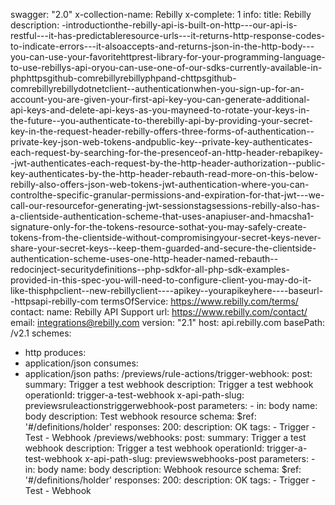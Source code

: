swagger: "2.0"
x-collection-name: Rebilly
x-complete: 1
info:
  title: Rebilly
  description: -introductionthe-rebilly-api-is-built-on-http---our-api-is-restful---it-has-predictableresource-urls---it-returns-http-response-codes-to-indicate-errors---it-alsoaccepts-and-returns-json-in-the-http-body---you-can-use-your-favoritehttprest-library-for-your-programming-language-to-use-rebillys-api-oryou-can-use-one-of-our-sdks-currently-available-in-phphttpsgithub-comrebillyrebillyphpand-chttpsgithub-comrebillyrebillydotnetclient--authenticationwhen-you-sign-up-for-an-account-you-are-given-your-first-api-key-you-can-generate-additional-api-keys-and-delete-api-keys-as-you-mayneed-to-rotate-your-keys-in-the-future--you-authenticate-to-therebilly-api-by-providing-your-secret-key-in-the-request-header-rebilly-offers-three-forms-of-authentication--private-key-json-web-tokens-andpublic-key--private-key-authenticates-each-request-by-searching-for-the-presenceof-an-http-header-rebapikey--jwt-authenticates-each-request-by-the-http-header-authorization--public-key-authenticates-by-the-http-header-rebauth-read-more-on-this-below-rebilly-also-offers-json-web-tokens-jwt-authentication-where-you-can-controlthe-specific-granular-permissions-and-expiration-for-that-jwt---we-call-our-resourcefor-generating-jwt-sessionstagsessions-rebilly-also-has-a-clientside-authentication-scheme-that-uses-anapiuser-and-hmacsha1-signature-only-for-the-tokens-resource-sothat-you-may-safely-create-tokens-from-the-clientside-without-compromisingyour-secret-keys-never-share-your-secret-keys--keep-them-guarded-and-secure-the-clientside-authentication-scheme-uses-one-http-header-named-rebauth--redocinject-securitydefinitions--php-sdkfor-all-php-sdk-examples-provided-in-this-spec-you-will-need-to-configure-client-you-may-do-it-like-thisphpclient--new-rebillyclient----apikey--yourapikeyhere----baseurl--httpsapi-rebilly-com
  termsOfService: https://www.rebilly.com/terms/
  contact:
    name: Rebilly API Support
    url: https://www.rebilly.com/contact/
    email: integrations@rebilly.com
  version: "2.1"
host: api.rebilly.com
basePath: /v2.1
schemes:
- http
produces:
- application/json
consumes:
- application/json
paths:
  /previews/rule-actions/trigger-webhook:
    post:
      summary: Trigger a test webhook
      description: Trigger a test webhook
      operationId: trigger-a-test-webhook
      x-api-path-slug: previewsruleactionstriggerwebhook-post
      parameters:
      - in: body
        name: body
        description: Test webhook resource
        schema:
          $ref: '#/definitions/holder'
      responses:
        200:
          description: OK
      tags:
      - Trigger
      - Test
      - Webhook
  /previews/webhooks:
    post:
      summary: Trigger a test webhook
      description: Trigger a test webhook
      operationId: trigger-a-test-webhook
      x-api-path-slug: previewswebhooks-post
      parameters:
      - in: body
        name: body
        description: Webhook resource
        schema:
          $ref: '#/definitions/holder'
      responses:
        200:
          description: OK
      tags:
      - Trigger
      - Test
      - Webhook